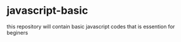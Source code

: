 # javascript-basic
this repository will contain basic javascript codes that is essention for beginers
